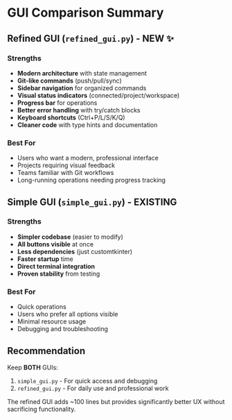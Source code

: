 # GUI Comparison Summary

## Refined GUI (`refined_gui.py`) - NEW ✨

### Strengths
- **Modern architecture** with state management
- **Git-like commands** (push/pull/sync)
- **Sidebar navigation** for organized commands
- **Visual status indicators** (connected/project/workspace)
- **Progress bar** for operations
- **Better error handling** with try/catch blocks
- **Keyboard shortcuts** (Ctrl+P/L/S/K/Q)
- **Cleaner code** with type hints and documentation

### Best For
- Users who want a modern, professional interface
- Projects requiring visual feedback
- Teams familiar with Git workflows
- Long-running operations needing progress tracking

## Simple GUI (`simple_gui.py`) - EXISTING

### Strengths
- **Simpler codebase** (easier to modify)
- **All buttons visible** at once
- **Less dependencies** (just customtkinter)
- **Faster startup** time
- **Direct terminal integration**
- **Proven stability** from testing

### Best For
- Quick operations
- Users who prefer all options visible
- Minimal resource usage
- Debugging and troubleshooting

## Recommendation

Keep **BOTH** GUIs:
1. `simple_gui.py` - For quick access and debugging
2. `refined_gui.py` - For daily use and professional work

The refined GUI adds ~100 lines but provides significantly better UX without sacrificing functionality.
